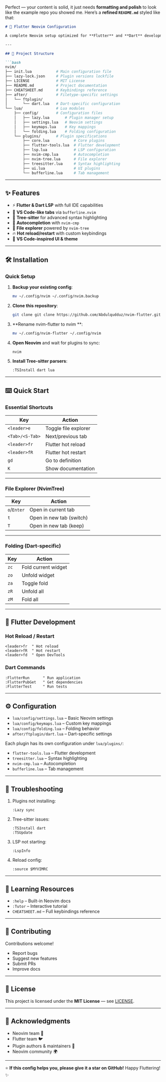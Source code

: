 Perfect — your content is solid, it just needs **formatting and polish** to look like the example repo you showed me. Here’s a **refined `README.md`** styled like that:

````markdown
# 🚀 Flutter Neovim Configuration

A complete Neovim setup optimized for **Flutter** and **Dart** development — bringing a **VS Code-like experience** inside Neovim.

---

## 📂 Project Structure

```bash
nvim/
├── init.lua           # Main configuration file
├── lazy-lock.json     # Plugin versions lockfile
├── LICENSE            # MIT License
├── README.md          # Project documentation
├── CHEATSHEET.md      # Keybindings reference
├── after/             # Filetype-specific settings
│   └── ftplugin/
│       └── dart.lua   # Dart-specific configuration
└── lua/               # Lua modules
    ├── config/        # Configuration files
    │   ├── lazy.lua       # Plugin manager setup
    │   ├── settings.lua   # Neovim settings
    │   ├── keymaps.lua    # Key mappings
    │   └── folding.lua    # Folding configuration
    └── plugins/       # Plugin specifications
        ├── core.lua           # Core plugins
        ├── flutter-tools.lua  # Flutter development
        ├── lsp.lua            # LSP configuration
        ├── nvim-cmp.lua       # Autocompletion
        ├── nvim-tree.lua      # File explorer
        ├── treesitter.lua     # Syntax highlighting
        ├── ui.lua             # UI plugins
        └── bufferline.lua     # Tab management
````

---

## ✨ Features

* ⚡ **Flutter & Dart LSP** with full IDE capabilities
* 📑 **VS Code-like tabs** via `bufferline.nvim`
* 🌳 **Tree-sitter** for advanced syntax highlighting
* 🤖 **Autocompletion** with `nvim-cmp`
* 📂 **File explorer** powered by `nvim-tree`
* 🔥 **Hot reload/restart** with custom keybindings
* 🎨 **VS Code-inspired UI & theme**

---

## 🛠 Installation

### Quick Setup

1. **Backup your existing config**:

   ```bash
   mv ~/.config/nvim ~/.config/nvim.backup
   ```
2. **Clone this repository**:

   ```bash
   git clone git clone https://github.com/Abdulqudduz/nvim-flutter.git ~/.config/nvim-flutter

   ```
3. **Rename nvim-flutter to nvim **:

   ```bash
   mv ~/.config/nvim-flutter ~/.config/nvim
   ```
4. **Open Neovim** and wait for plugins to sync:

   ```bash
   nvim
   ```
5. **Install Tree-sitter parsers**:

   ```vim
   :TSInstall dart lua
   ```

---

## ⌨️ Quick Start

### Essential Shortcuts

| Key             | Action               |
| --------------- | -------------------- |
| `<leader>e`     | Toggle file explorer |
| `<Tab>/<S-Tab>` | Next/previous tab    |
| `<leader>fr`    | Flutter hot reload   |
| `<leader>fR`    | Flutter hot restart  |
| `gd`            | Go to definition     |
| `K`             | Show documentation   |

---

### File Explorer (NvimTree)

| Key         | Action                   |
| ----------- | ------------------------ |
| `o`/`Enter` | Open in current tab      |
| `t`         | Open in new tab (switch) |
| `T`         | Open in new tab (keep)   |

---

### Folding (Dart-specific)

| Key  | Action              |
| ---- | ------------------- |
| `zc` | Fold current widget |
| `zo` | Unfold widget       |
| `za` | Toggle fold         |
| `zR` | Unfold all          |
| `zM` | Fold all            |

---

## 🎯 Flutter Development

### Hot Reload / Restart

```vim
<leader>fr  " Hot reload
<leader>fR  " Hot restart
<leader>fd  " Open DevTools
```

### Dart Commands

```vim
:FlutterRun      " Run application
:FlutterPubGet   " Get dependencies
:FlutterTest     " Run tests
```

---

## ⚙️ Configuration

* `lua/config/settings.lua` – Basic Neovim settings
* `lua/config/keymaps.lua` – Custom key mappings
* `lua/config/folding.lua` – Folding behavior
* `after/ftplugin/dart.lua` – Dart-specific settings

Each plugin has its own configuration under `lua/plugins/`:

* `flutter-tools.lua` – Flutter development
* `treesitter.lua` – Syntax highlighting
* `nvim-cmp.lua` – Autocompletion
* `bufferline.lua` – Tab management

---

## 🐛 Troubleshooting

1. Plugins not installing:

   ```vim
   :Lazy sync
   ```
2. Tree-sitter issues:

   ```vim
   :TSInstall dart
   :TSUpdate
   ```
3. LSP not starting:

   ```vim
   :LspInfo
   ```
4. Reload config:

   ```vim
   :source $MYVIMRC
   ```

---

## 📖 Learning Resources

* `:help` – Built-in Neovim docs
* `:Tutor` – Interactive tutorial
* `CHEATSHEET.md` – Full keybindings reference

---

## 🤝 Contributing

Contributions welcome!

* Report bugs
* Suggest new features
* Submit PRs
* Improve docs

---

## 📄 License

This project is licensed under the **MIT License** — see [LICENSE](LICENSE).

---

## 🙏 Acknowledgments

* Neovim team 🖤
* Flutter team 🐦
* Plugin authors & maintainers 🙌
* Neovim community 🌍

---

⭐ **If this config helps you, please give it a star on GitHub!**
Happy Fluttering! ✨